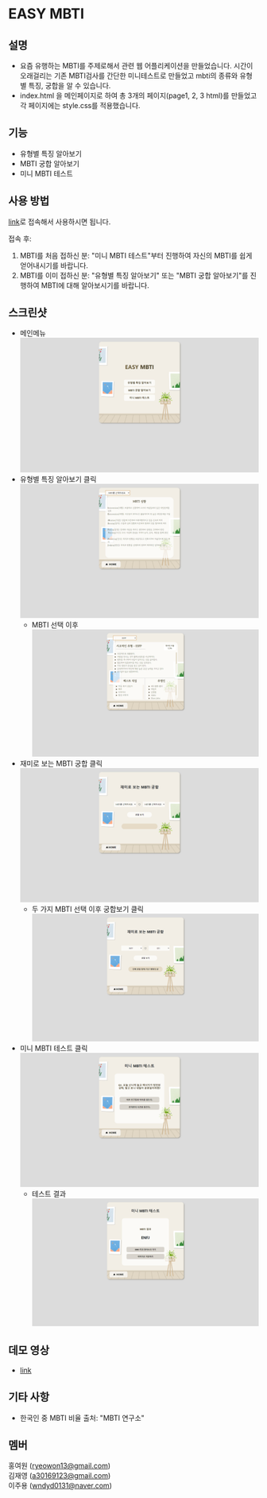 # EASY MBTI  
## 설명  
+ 요즘 유행하는 MBTI를 주제로해서 관련 웹 어플리케이션을 만들었습니다. 시간이 오래걸리는 기존 MBTI검사를 간단한 미니테스트로 만들었고 mbti의 종류와 유형별 특징, 궁합을 알 수 있습니다.
+ index.html 을 메인페이지로 하여 총 3개의 페이지(page1, 2, 3 html)를 만들었고 각 페이지에는 style.css를 적용했습니다.

## 기능
+ 유형별 특징 알아보기
+ MBTI 궁합 알아보기
+ 미니 MBTI 테스트
## 사용 방법
[link](https://ryeowon.github.io/easy_mbti/)로 접속해서 사용하시면 됩니다.  

접속 후:  
1. MBTI를 처음 접하신 분: "미니 MBTI 테스트"부터 진행하여 자신의 MBTI를 쉽게 얻어내시기를 바랍니다.
2. MBTI를 이미 접하신 분: "유형별 특징 알아보기" 또는 "MBTI 궁합 알아보기"를 진행하여 MBTI에 대해 알아보시기를 바랍니다.
## 스크린샷

+ 메인메뉴  
  ![screensh](./1.png)
+ 유형별 특징 알아보기 클릭
  ![screensh](./2.png)
  + MBTI 선택 이후
    ![screensh](./3.png)
+ 재미로 보는 MBTI 궁합 클릭
  ![screensh](./4.png)
  + 두 가지 MBTI 선택 이후 궁합보기 클릭
    ![screensh](./5.png)
+ 미니 MBTI 테스트 클릭
  ![screensh](./6.png)
  + 테스트 결과
    ![screensh](./7.png)
## 데모 영상
+ [link](https://youtu.be/RppGYcuSsD0)
## 기타 사항
+ 한국인 중 MBTI 비율 출처: "MBTI 연구소"
## 멤버
홍여원 (ryeowon13@gmail.com)  
김재영 (a30169123@gmail.com)  
이주용 (wndyd0131@naver.com)  